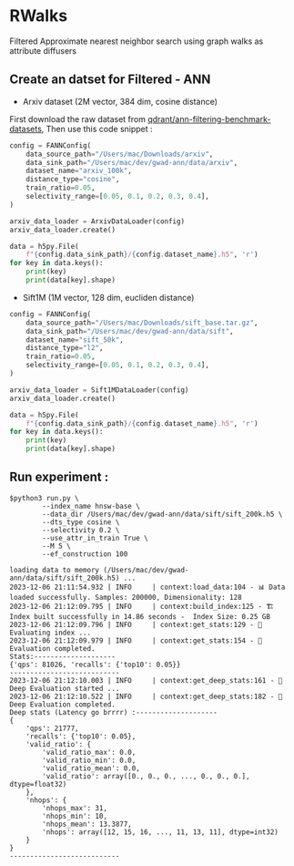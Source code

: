 # RWalks

Filtered Approximate nearest neighbor search using graph walks as attribute diffusers

## Create an datset for Filtered - ANN

- Arxiv dataset (2M vector, 384 dim, cosine distance)

First download the raw dataset from [qdrant/ann-filtering-benchmark-datasets](https://github.com/qdrant/ann-filtering-benchmark-datasets), Then use this code snippet :

```python
config = FANNConfig(
    data_source_path="/Users/mac/Downloads/arxiv",
    data_sink_path="/Users/mac/dev/gwad-ann/data/arxiv",
    dataset_name="arxiv_100k",
    distance_type="cosine",
    train_ratio=0.05,
    selectivity_range=[0.05, 0.1, 0.2, 0.3, 0.4],
)

arxiv_data_loader = ArxivDataLoader(config)
arxiv_data_loader.create()

data = h5py.File(
    f"{config.data_sink_path}/{config.dataset_name}.h5", 'r')
for key in data.keys():
    print(key)
    print(data[key].shape)
```

- Sift1M (1M vector, 128 dim, eucliden distance)

```python
config = FANNConfig(
    data_source_path="/Users/mac/Downloads/sift_base.tar.gz",
    data_sink_path="/Users/mac/dev/gwad-ann/data/sift",
    dataset_name="sift_50k",
    distance_type="l2",
    train_ratio=0.05,
    selectivity_range=[0.05, 0.1, 0.2, 0.3, 0.4],
)

arxiv_data_loader = Sift1MDataLoader(config)
arxiv_data_loader.create()

data = h5py.File(
    f"{config.data_sink_path}/{config.dataset_name}.h5", 'r')
for key in data.keys():
    print(key)
    print(data[key].shape)

```

## Run experiment :

```shell
$python3 run.py \
        --index_name hnsw-base \
        --data_dir /Users/mac/dev/gwad-ann/data/sift/sift_200k.h5 \
        --dts_type cosine \
        --selectivity 0.2 \
        --use_attr_in_train True \
        --M 5 \
        --ef_construction 100

loading data to memory (/Users/mac/dev/gwad-ann/data/sift/sift_200k.h5) ...
2023-12-06 21:11:54.932 | INFO     | context:load_data:104 - 📊 Data loaded successfully. Samples: 200000, Dimensionality: 128
2023-12-06 21:12:09.795 | INFO     | context:build_index:125 - 🏗️ Index built successfully in 14.86 seconds -  Index Size: 0.25 GB
2023-12-06 21:12:09.796 | INFO     | context:get_stats:129 - 🧪 Evaluating index ...
2023-12-06 21:12:09.979 | INFO     | context:get_stats:154 - 🧪 Evaluation completed.
Stats:--------------------
{'qps': 81026, 'recalls': {'top10': 0.05}}
---------------------------
2023-12-06 21:12:10.003 | INFO     | context:get_deep_stats:161 - 🧪 Deep Evaluation started ...
2023-12-06 21:12:10.522 | INFO     | context:get_deep_stats:182 - 🧪 Deep Evaluation completed.
Deep stats (Latency go brrrr) :--------------------
{
    'qps': 21777,
    'recalls': {'top10': 0.05},
    'valid_ratio': {
        'valid_ratio_max': 0.0,
        'valid_ratio_min': 0.0,
        'valid_ratio_mean': 0.0,
        'valid_ratio': array([0., 0., 0., ..., 0., 0., 0.], dtype=float32)
    },
    'nhops': {
        'nhops_max': 31,
        'nhops_min': 10,
        'nhops_mean': 13.3877,
        'nhops': array([12, 15, 16, ..., 11, 13, 11], dtype=int32)
    }
}
---------------------------
```
